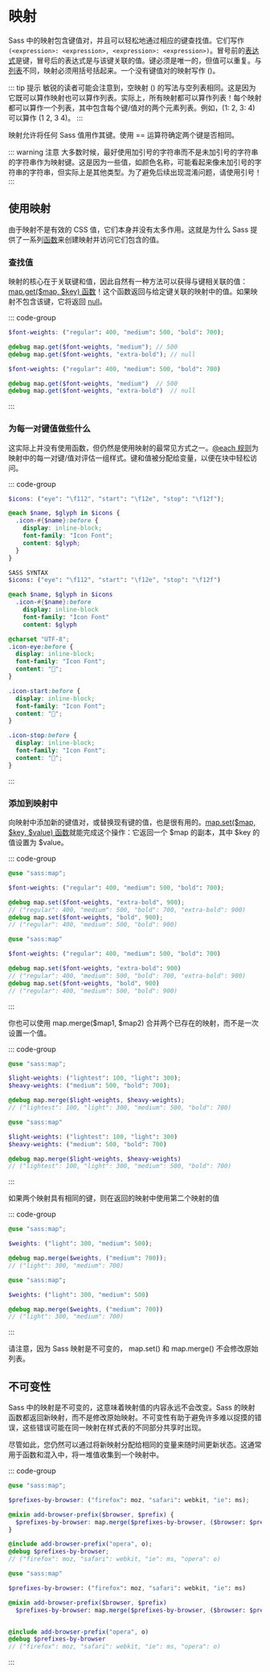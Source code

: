 # 映射

Sass 中的映射包含键值对，并且可以轻松地通过相应的键查找值。它们写作`(<expression>: <expression>, <expression>: <expression>)`。冒号前的[表达式](../syntax/structure#表达式)是键，冒号后的表达式是与该键关联的值。键必须是唯一的，但值可以重复。与[列表](./lists)不同，映射必须用括号括起来。一个没有键值对的映射写作 ()。

::: tip 提示
敏锐的读者可能会注意到，空映射 () 的写法与空列表相同。这是因为它既可以算作映射也可以算作列表。实际上，所有映射都可以算作列表！每个映射都可以算作一个列表，其中包含每个键/值对的两个元素列表。例如，(1: 2, 3: 4) 可以算作 (1 2, 3 4)。
:::

映射允许将任何 Sass 值用作其键。使用 == 运算符确定两个键是否相同。

::: warning 注意
大多数时候，最好使用加引号的字符串而不是未加引号的字符串的字符串作为映射键。这是因为一些值，如颜色名称，可能看起来像未加引号的字符串的字符串，但实际上是其他类型。为了避免后续出现混淆问题，请使用引号！
:::

## 使用映射


由于映射不是有效的 CSS 值，它们本身并没有太多作用。这就是为什么 Sass 提供了一系列[函数](https://sass-lang.com/documentation/modules/map)来创建映射并访问它们包含的值。

### 查找值

映射的核心在于关联键和值，因此自然有一种方法可以获得与键相关联的值：[map.get($map, $key) 函数](https://sass-lang.com/documentation/modules/map#get)！这个函数返回与给定键关联的映射中的值。如果映射不包含该键，它将返回 [null](./null)。

::: code-group
``` scss [scss]
$font-weights: ("regular": 400, "medium": 500, "bold": 700);

@debug map.get($font-weights, "medium"); // 500
@debug map.get($font-weights, "extra-bold"); // null
```
``` sass [sass]
$font-weights: ("regular": 400, "medium": 500, "bold": 700)

@debug map.get($font-weights, "medium")  // 500
@debug map.get($font-weights, "extra-bold")  // null
```
:::

### 为每一对键值做些什么

这实际上并没有使用函数，但仍然是使用映射的最常见方式之一。[@each 规则](../at-rules/control/each)为映射中的每一对键/值对评估一组样式。键和值被分配给变量，以便在块中轻松访问。

::: code-group
``` scss [scss]
$icons: ("eye": "\f112", "start": "\f12e", "stop": "\f12f");

@each $name, $glyph in $icons {
  .icon-#{$name}:before {
    display: inline-block;
    font-family: "Icon Font";
    content: $glyph;
  }
}
```
``` sass [sass]
SASS SYNTAX
$icons: ("eye": "\f112", "start": "\f12e", "stop": "\f12f")

@each $name, $glyph in $icons
  .icon-#{$name}:before
    display: inline-block
    font-family: "Icon Font"
    content: $glyph
```
``` css [css]
@charset "UTF-8";
.icon-eye:before {
  display: inline-block;
  font-family: "Icon Font";
  content: "";
}

.icon-start:before {
  display: inline-block;
  font-family: "Icon Font";
  content: "";
}

.icon-stop:before {
  display: inline-block;
  font-family: "Icon Font";
  content: "";
}
```
:::

### 添加到映射中

向映射中添加新的键值对，或替换现有键的值，也是很有用的。[map.set($map, $key, $value) 函数](https://sass-lang.com/documentation/modules/map#set)就能完成这个操作：它返回一个 $map 的副本，其中 $key 的值设置为 $value。

::: code-group
``` scss [scss]
@use "sass:map";

$font-weights: ("regular": 400, "medium": 500, "bold": 700);

@debug map.set($font-weights, "extra-bold", 900);
// ("regular": 400, "medium": 500, "bold": 700, "extra-bold": 900)
@debug map.set($font-weights, "bold", 900);
// ("regular": 400, "medium": 500, "bold": 900)
```
``` sass [sass]
@use "sass:map"

$font-weights: ("regular": 400, "medium": 500, "bold": 700)

@debug map.set($font-weights, "extra-bold": 900)
// ("regular": 400, "medium": 500, "bold": 700, "extra-bold": 900)
@debug map.set($font-weights, "bold", 900)
// ("regular": 400, "medium": 500, "bold": 900)
```
:::

你也可以使用 map.merge($map1, $map2) 合并两个已存在的映射，而不是一次设置一个值。

::: code-group
``` scss [scss]
@use "sass:map";

$light-weights: ("lightest": 100, "light": 300);
$heavy-weights: ("medium": 500, "bold": 700);

@debug map.merge($light-weights, $heavy-weights);
// ("lightest": 100, "light": 300, "medium": 500, "bold": 700)
```
``` sass [sass]
@use "sass:map"

$light-weights: ("lightest": 100, "light": 300)
$heavy-weights: ("medium": 500, "bold": 700)

@debug map.merge($light-weights, $heavy-weights)
// ("lightest": 100, "light": 300, "medium": 500, "bold": 700)
```
:::

如果两个映射具有相同的键，则在返回的映射中使用第二个映射的值

::: code-group
``` scss [scss]
@use "sass:map";

$weights: ("light": 300, "medium": 500);

@debug map.merge($weights, ("medium": 700));
// ("light": 300, "medium": 700)
```
``` sass [sass]
@use "sass:map";

$weights: ("light": 300, "medium": 500)

@debug map.merge($weights, ("medium": 700))
// ("light": 300, "medium": 700)
```
:::

请注意，因为 Sass 映射是不可变的， map.set() 和 map.merge() 不会修改原始列表。

## 不可变性

Sass 中的映射是不可变的，这意味着映射值的内容永远不会改变。Sass 的映射函数都返回新映射，而不是修改原始映射。不可变性有助于避免许多难以捉摸的错误，这些错误可能在同一映射在样式表的不同部分共享时出现。

尽管如此，您仍然可以通过将新映射分配给相同的变量来随时间更新状态。这通常用于函数和混入中，将一堆值收集到一个映射中。

::: code-group
``` scss [scss]
@use "sass:map";

$prefixes-by-browser: ("firefox": moz, "safari": webkit, "ie": ms);

@mixin add-browser-prefix($browser, $prefix) {
  $prefixes-by-browser: map.merge($prefixes-by-browser, ($browser: $prefix)) !global;
}

@include add-browser-prefix("opera", o);
@debug $prefixes-by-browser;
// ("firefox": moz, "safari": webkit, "ie": ms, "opera": o)
```
``` sass [sass]
@use "sass:map"

$prefixes-by-browser: ("firefox": moz, "safari": webkit, "ie": ms)

@mixin add-browser-prefix($browser, $prefix)
  $prefixes-by-browser: map.merge($prefixes-by-browser, ($browser: $prefix)) !global


@include add-browser-prefix("opera", o)
@debug $prefixes-by-browser
// ("firefox": moz, "safari": webkit, "ie": ms, "opera": o)
```
:::
